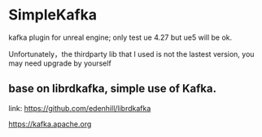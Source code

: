# SimpleKafka
kafka plugin for unreal engine; only test ue 4.27 but ue5 will be ok.

Unfortunately，the thirdparty lib that I used is not the lastest version, you may need upgrade by yourself

## base on librdkafka, simple use of Kafka.
link:
  https://github.com/edenhill/librdkafka
  
  https://kafka.apache.org
